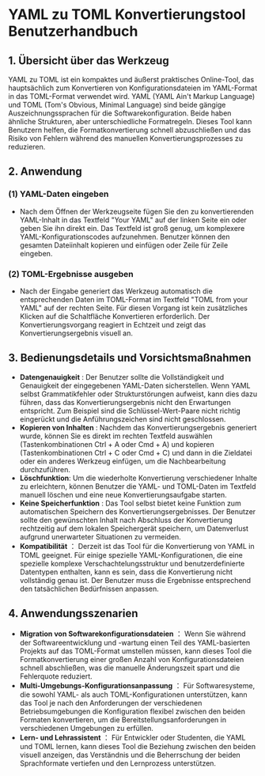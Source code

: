 # YAML zu TOML Konvertierungstool Benutzerhandbuch

## 1. Übersicht über das Werkzeug

YAML zu TOML ist ein kompaktes und äußerst praktisches Online-Tool, das hauptsächlich zum Konvertieren von Konfigurationsdateien im YAML-Format in das TOML-Format verwendet wird. YAML (YAML Ain't Markup Language) und TOML (Tom's Obvious, Minimal Language) sind beide gängige Auszeichnungssprachen für die Softwarekonfiguration. Beide haben ähnliche Strukturen, aber unterschiedliche Formatregeln. Dieses Tool kann Benutzern helfen, die Formatkonvertierung schnell abzuschließen und das Risiko von Fehlern während des manuellen Konvertierungsprozesses zu reduzieren.

## 2. Anwendung

### (1) YAML-Daten eingeben

  * Nach dem Öffnen der Werkzeugseite fügen Sie den zu konvertierenden YAML-Inhalt in das Textfeld "Your YAML" auf der linken Seite ein oder geben Sie ihn direkt ein. Das Textfeld ist groß genug, um komplexere YAML-Konfigurationscodes aufzunehmen. Benutzer können den gesamten Dateiinhalt kopieren und einfügen oder Zeile für Zeile eingeben.

### (2) TOML-Ergebnisse ausgeben

  * Nach der Eingabe generiert das Werkzeug automatisch die entsprechenden Daten im TOML-Format im Textfeld "TOML from your YAML" auf der rechten Seite. Für diesen Vorgang ist kein zusätzliches Klicken auf die Schaltfläche Konvertieren erforderlich. Der Konvertierungsvorgang reagiert in Echtzeit und zeigt das Konvertierungsergebnis visuell an.

## 3. Bedienungsdetails und Vorsichtsmaßnahmen

  * **Datengenauigkeit** : Der Benutzer sollte die Vollständigkeit und Genauigkeit der eingegebenen YAML-Daten sicherstellen. Wenn YAML selbst Grammatikfehler oder Strukturstörungen aufweist, kann dies dazu führen, dass das Konvertierungsergebnis nicht den Erwartungen entspricht. Zum Beispiel sind die Schlüssel-Wert-Paare nicht richtig eingerückt und die Anführungszeichen sind nicht geschlossen.
  * **Kopieren von Inhalten** : Nachdem das Konvertierungsergebnis generiert wurde, können Sie es direkt im rechten Textfeld auswählen (Tastenkombinationen Ctrl + A oder Cmd + A) und kopieren (Tastenkombinationen Ctrl + C oder Cmd + C) und dann in die Zieldatei oder ein anderes Werkzeug einfügen, um die Nachbearbeitung durchzuführen.
  * **Löschfunktion**: Um die wiederholte Konvertierung verschiedener Inhalte zu erleichtern, können Benutzer die YAML- und TOML-Daten im Textfeld manuell löschen und eine neue Konvertierungsaufgabe starten.
  * **Keine Speicherfunktion** : Das Tool selbst bietet keine Funktion zum automatischen Speichern des Konvertierungsergebnisses. Der Benutzer sollte den gewünschten Inhalt nach Abschluss der Konvertierung rechtzeitig auf dem lokalen Speichergerät speichern, um Datenverlust aufgrund unerwarteter Situationen zu vermeiden.
  * **Kompatibilität** ： Derzeit ist das Tool für die Konvertierung von YAML in TOML geeignet. Für einige spezielle YAML-Konfigurationen, die eine spezielle komplexe Verschachtelungsstruktur und benutzerdefinierte Datentypen enthalten, kann es sein, dass die Konvertierung nicht vollständig genau ist. Der Benutzer muss die Ergebnisse entsprechend den tatsächlichen Bedürfnissen anpassen.

## 4. Anwendungsszenarien

  * **Migration von Softwarekonfigurationsdateien** ： Wenn Sie während der Softwareentwicklung und -wartung einen Teil des YAML-basierten Projekts auf das TOML-Format umstellen müssen, kann dieses Tool die Formatkonvertierung einer großen Anzahl von Konfigurationsdateien schnell abschließen, was die manuelle Änderungszeit spart und die Fehlerquote reduziert.
  * **Multi-Umgebungs-Konfigurationsanpassung** ： Für Softwaresysteme, die sowohl YAML- als auch TOML-Konfigurationen unterstützen, kann das Tool je nach den Anforderungen der verschiedenen Betriebsumgebungen die Konfiguration flexibel zwischen den beiden Formaten konvertieren, um die Bereitstellungsanforderungen in verschiedenen Umgebungen zu erfüllen.
  * **Lern- und Lehrassistent** ： Für Entwickler oder Studenten, die YAML und TOML lernen, kann dieses Tool die Beziehung zwischen den beiden visuell anzeigen, das Verständnis und die Beherrschung der beiden Sprachformate vertiefen und den Lernprozess unterstützen.